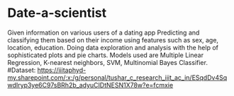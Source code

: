 # Date-a-scientist
Given information on various users of a dating app
Predicting and classifying them based on their income using features such as sex, age, location, education.
Doing data exploration and analysis with the help of sophisticated plots and pie charts.
Models used are Multiple Linear Regression, K-nearest neighbors, SVM, Multinomial Bayes Classifier.
#Dataset: https://iiitaphyd-my.sharepoint.com/:x:/g/personal/tushar_c_research_iiit_ac_in/ESqdDv4SqwdIryp3ye6C97sBRh2b_adyuCIDtNESN1X78w?e=fcmxie
